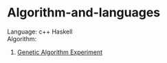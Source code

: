 # Algorithm-and-languages  
Language: c++  Haskell  
Algorithm:   
  1. [Genetic Algorithm Experiment](https://github.com/CACppuccino/Algorithm-and-languages/blob/master/Genetic%20Algorithm%20in%20Haskell-sudoku)
